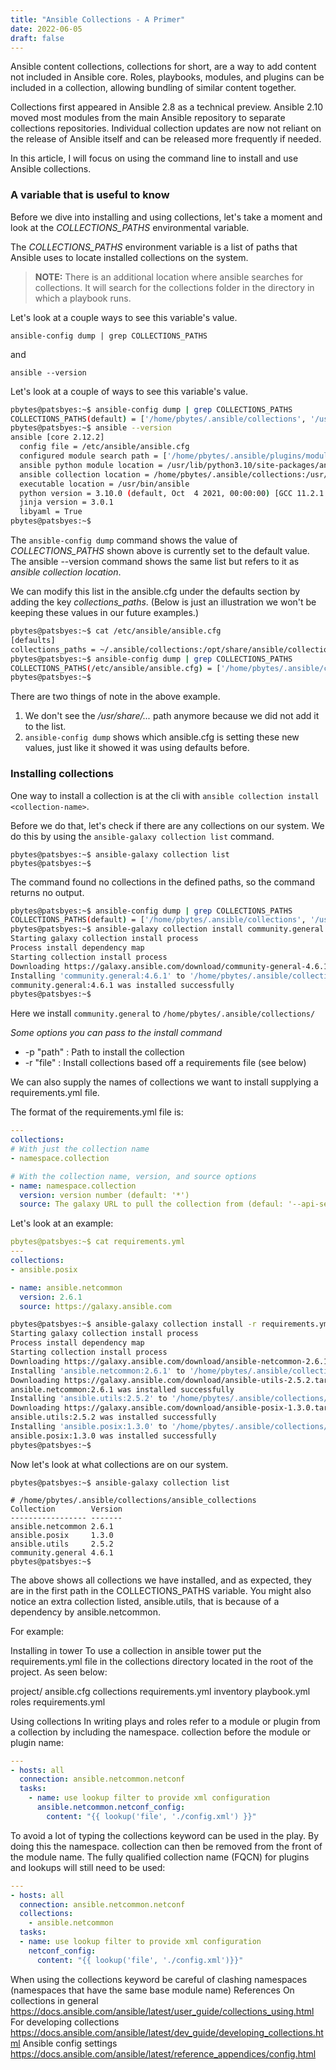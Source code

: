 ```yaml
---
title: "Ansible Collections - A Primer"
date: 2022-06-05
draft: false
---
```


Ansible content collections, collections for short, are a way to add content not included in Ansible core. Roles, playbooks, modules, and plugins can be included in a collection, allowing bundling of similar content together. 

Collections first appeared in Ansible 2.8 as a technical preview. Ansible 2.10 moved most modules from the main Ansible repository to separate collections repositories. Individual collection updates are now not reliant on the release of Ansible itself and can be released more frequently if needed. 

In this article, I will focus on using the command line to install and use Ansible collections.

### A variable that is useful to know

Before we dive into installing and using collections, let's take a moment and look at the _COLLECTIONS_PATHS_ environmental variable.

The _COLLECTIONS_PATHS_ environment variable is a list of paths that Ansible uses to locate installed collections on the system.

> **NOTE:** There is an additional location where ansible searches for collections. It will search for the collections folder in the directory in which a playbook runs.

Let's look at a couple ways to see this variable's value.

`ansible-config dump | grep COLLECTIONS_PATHS`

and

`ansible --version`

Let's look at a couple of ways to see this variable's value.

```bash
pbytes@patsbyes:~$ ansible-config dump | grep COLLECTIONS_PATHS
COLLECTIONS_PATHS(default) = ['/home/pbytes/.ansible/collections', '/usr/share/ansible/collections']
pbytes@patsbyes:~$ ansible --version
ansible [core 2.12.2]
  config file = /etc/ansible/ansible.cfg
  configured module search path = ['/home/pbytes/.ansible/plugins/modules', '/usr/share/ansible/plugins/modules']
  ansible python module location = /usr/lib/python3.10/site-packages/ansible
  ansible collection location = /home/pbytes/.ansible/collections:/usr/share/ansible/collections
  executable location = /usr/bin/ansible
  python version = 3.10.0 (default, Oct  4 2021, 00:00:00) [GCC 11.2.1 20210728 (Red Hat 11.2.1-1)]
  jinja version = 3.0.1
  libyaml = True
pbytes@patsbyes:~$
```

The `ansible-config dump` command shows the value of _COLLECTIONS_PATHS_ shown above is currently set to the default value. The ansible --version command shows the same list but refers to it as _ansible collection location_.

We can modify this list in the ansible.cfg under the defaults section by adding the key _collections_paths_. (Below is just an illustration we won't be keeping these values in our future examples.)

```bash 
pbytes@patsbyes:~$ cat /etc/ansible/ansible.cfg
[defaults]
collections_paths = ~/.ansible/collections:/opt/share/ansible/collections
pbytes@patsbyes:~$ ansible-config dump | grep COLLECTIONS_PATHS
COLLECTIONS_PATHS(/etc/ansible/ansible.cfg) = ['/home/pbytes/.ansible/collections', '/opt/share/ansible/collections']
pbytes@patsbyes:~$
```
There are two things of note in the above example. 
1. We don't see the _/usr/share/..._ path anymore because we did not add it to the list.
2. `ansible-config dump` shows which ansible.cfg is setting these new values, just like it showed it was using defaults before.


### Installing collections
One way to install a collection is at the cli with `ansible collection install <collection-name>`.

Before we do that, let's check if there are any collections on our system. We do this by using the `ansible-galaxy collection list` command.

```none
pbytes@patsbyes:~$ ansible-galaxy collection list
pbytes@patsbyes:~$
```

The command found no collections in the defined paths, so the command returns no output. 

```bash
pbytes@patsbyes:~$ ansible-config dump | grep COLLECTIONS_PATHS
COLLECTIONS_PATHS(default) = ['/home/pbytes/.ansible/collections', '/usr/share/ansible/collections']
pbytes@patsbyes:~$ ansible-galaxy collection install community.general
Starting galaxy collection install process
Process install dependency map
Starting collection install process
Downloading https://galaxy.ansible.com/download/community-general-4.6.1.tar.gz to /home/pbytes/.ansible/tmp/ansible-local-38223kusp6n1k/tmpp_08hvk1/community-general-4.6.1-am3e6v2d
Installing 'community.general:4.6.1' to '/home/pbytes/.ansible/collections/ansible_collections/community/general'
community.general:4.6.1 was installed successfully
pbytes@patsbyes:~$
```

Here we install `community.general` to `/home/pbytes/.ansible/collections/`

*Some options you can pass to the install command*  

- -p "path" : Path to install the collection
- -r "file" : Install collections based off a requirements file (see below) 


We can also supply the names of collections we want to install supplying a requirements.yml file.

The format of the requirements.yml file is:

```yaml
---
collections:
# With just the collection name
- namespace.collection

# With the collection name, version, and source options
- name: namespace.collection
  version: version number (default: '*')
  source: The galaxy URL to pull the collection from (defaul: '--api-server' from cli)
```

Let's look at an example:

```yaml
pbytes@patsbyes:~$ cat requirements.yml 
---
collections:
- ansible.posix

- name: ansible.netcommon
  version: 2.6.1
  source: https://galaxy.ansible.com
```
```bash
pbytes@patsbyes:~$ ansible-galaxy collection install -r requirements.yml 
Starting galaxy collection install process
Process install dependency map
Starting collection install process
Downloading https://galaxy.ansible.com/download/ansible-netcommon-2.6.1.tar.gz to /home/pbytes/.ansible/tmp/ansible-local-38295sowzo9w1/tmpf0mgtt0w/ansible-netcommon-2.6.1-_7ft872e
Installing 'ansible.netcommon:2.6.1' to '/home/pbytes/.ansible/collections/ansible_collections/ansible/netcommon'
Downloading https://galaxy.ansible.com/download/ansible-utils-2.5.2.tar.gz to /home/pbytes/.ansible/tmp/ansible-local-38295sowzo9w1/tmpf0mgtt0w/ansible-utils-2.5.2-5mv0a8o3
ansible.netcommon:2.6.1 was installed successfully
Installing 'ansible.utils:2.5.2' to '/home/pbytes/.ansible/collections/ansible_collections/ansible/utils'
Downloading https://galaxy.ansible.com/download/ansible-posix-1.3.0.tar.gz to /home/pbytes/.ansible/tmp/ansible-local-38295sowzo9w1/tmpf0mgtt0w/ansible-posix-1.3.0-fe2it8qx
ansible.utils:2.5.2 was installed successfully
Installing 'ansible.posix:1.3.0' to '/home/pbytes/.ansible/collections/ansible_collections/ansible/posix'
ansible.posix:1.3.0 was installed successfully
pbytes@patsbyes:~$
```

Now let's look at what collections are on our system.

```
pbytes@patsbyes:~$ ansible-galaxy collection list

# /home/pbytes/.ansible/collections/ansible_collections
Collection        Version
----------------- -------
ansible.netcommon 2.6.1
ansible.posix     1.3.0
ansible.utils     2.5.2
community.general 4.6.1
pbytes@patsbyes:~$
```

The above shows all collections we have installed, and as expected, they are in the first path in the COLLECTIONS_PATHS variable.
You might also notice an extra collection listed, ansible.utils, that is because of a dependency by ansible.netcommon.

For example:

Installing in tower
To use a collection in ansible tower put the requirements.yml file in the collections directory located in
the root of the project. As seen below:

project/
ansible.cfg
collections
requirements.yml
inventory
playbook.yml
roles
requirements.yml

Using collections
In writing plays and roles refer to a module or plugin from a collection by including the namespace.
collection before the module or plugin name:

```yaml
---
- hosts: all
  connection: ansible.netcommon.netconf
  tasks:
    - name: use lookup filter to provide xml configuration
      ansible.netcommon.netconf_config:
        content: "{{ lookup('file', './config.xml') }}"
```

To avoid a lot of typing the collections keyword can be used in the play. By doing this the namespace.
collection can then be removed from the front of the module name. The fully qualified collection
name (FQCN) for plugins and lookups will still need to be used:

```yaml
---
- hosts: all
  connection: ansible.netcommon.netconf
  collections:
    - ansible.netcommon
  tasks:
  - name: use lookup filter to provide xml configuration
    netconf_config:
      content: "{{ lookup('file', './config.xml')}}"
```

When using the collections keyword be careful of clashing namespaces (namespaces that have the
same base module name)
References
On collections in general
https://docs.ansible.com/ansible/latest/user_guide/collections_using.html
For developing collections
https://docs.ansible.com/ansible/latest/dev_guide/developing_collections.html
Ansible config settings
https://docs.ansible.com/ansible/latest/reference_appendices/config.html
